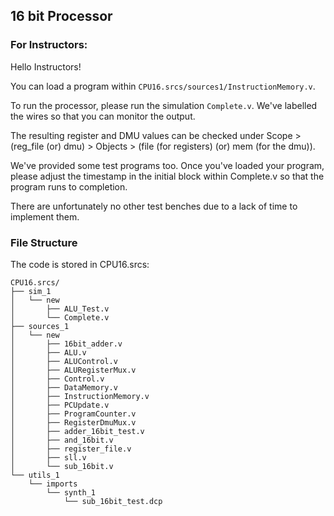 ## 16 bit Processor

### For Instructors:

Hello Instructors!

You can load a program within `CPU16.srcs/sources1/InstructionMemory.v`.

To run the processor, please run the simulation `Complete.v`. We've labelled the wires so that you can monitor the output.

The resulting register and DMU values can be checked under Scope > (reg_file (or) dmu) > Objects > (file (for registers) (or) mem (for the dmu)).

We've provided some test programs too. Once you've loaded your program, please adjust the timestamp in the initial block within Complete.v so that the program runs to completion.


There are unfortunately no other test benches due to a lack of time to implement them.

### File Structure

The code is stored in CPU16.srcs:
```
CPU16.srcs/
├── sim_1
│   └── new
│       ├── ALU_Test.v
│       └── Complete.v
├── sources_1
│   └── new
│       ├── 16bit_adder.v
│       ├── ALU.v
│       ├── ALUControl.v
│       ├── ALURegisterMux.v
│       ├── Control.v
│       ├── DataMemory.v
│       ├── InstructionMemory.v
│       ├── PCUpdate.v
│       ├── ProgramCounter.v
│       ├── RegisterDmuMux.v
│       ├── adder_16bit_test.v
│       ├── and_16bit.v
│       ├── register_file.v
│       ├── sll.v
│       └── sub_16bit.v
└── utils_1
    └── imports
        └── synth_1
            └── sub_16bit_test.dcp
```

